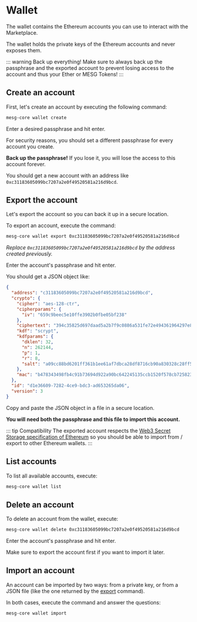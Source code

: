# Wallet

The wallet contains the Ethereum accounts you can use to interact with the Marketplace.

The wallet holds the private keys of the Ethereum accounts and never exposes them.

::: warning Back up everything!
Make sure to always back up the passphrase and the exported account to prevent losing access to the account and thus your Ether or MESG Tokens!
:::

## Create an account

First, let's create an account by executing the following command:
```bash
mesg-core wallet create
```

Enter a desired passphrase and hit enter.

For security reasons, you should set a different passphrase for every account you create.

**Back up the passphrase!** If you lose it, you will lose the access to this account forever.

You should get a new account with an address like `0xc31183605099bc7207a2e0f49520581a216d9bcd`.

## Export the account

Let's export the account so you can back it up in a secure location.

To export an account, execute the command:
```bash
mesg-core wallet export 0xc31183605099bc7207a2e0f49520581a216d9bcd
```

_Replace `0xc31183605099bc7207a2e0f49520581a216d9bcd` by the address created previously._

Enter the account's passphrase and hit enter.

You should get a JSON object like:

```json
{
  "address": "c31183605099bc7207a2e0f49520581a216d9bcd",
  "crypto": {
    "cipher": "aes-128-ctr",
    "cipherparams": {
      "iv": "659c9beec5e10ffe3902b0fbe05bf238"
    },
    "ciphertext": "394c35825d697daad5a2b7f9c0886a531fe72e494361964297e832199b52b8f5",
    "kdf": "scrypt",
    "kdfparams": {
      "dklen": 32,
      "n": 262144,
      "p": 1,
      "r": 8,
      "salt": "a09cc88bd6201ff361b1ee61af7dbca28df8716cb90a830328c28ff5578312de"
    },
    "mac": "b478343498fb4c91b73694d922a90bc642245135ccb1520f578cb725823cdb69"
  },
  "id": "d1e36609-7282-4ce9-bdc3-ad653265da06",
  "version": 3
}
```

Copy and paste the JSON object in a file in a secure location.

**You will need both the passphrase and this file to import this account.**

::: tip Compatibility
The exported account respects the [Web3 Secret Storage specification of Ethereum](https://github.com/ethereum/wiki/wiki/Web3-Secret-Storage-Definition) so you should be able to import from / export to other Ethereum wallets.
:::

## List accounts

To list all available accounts, execute:

```bash
mesg-core wallet list
```

## Delete an account

To delete an account from the wallet, execute:

```bash
mesg-core wallet delete 0xc31183605099bc7207a2e0f49520581a216d9bcd
```

Enter the account's passphrase and hit enter.

Make sure to export the account first if you want to import it later.

## Import an account

An account can be imported by two ways: from a private key, or from a JSON file (like the one returned by the [export](#export-an-account) command).

In both cases, execute the command and answer the questions:

```bash
mesg-core wallet import
```
